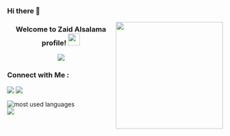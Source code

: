 ### Hi there 👋
<img width="250" align="right" src="https://c.tenor.com/_DOBjnGspYAAAAAM/code-coding.gif">

<h3 align="center">
  Welcome to Zaid Alsalama profile!
  <img src="https://media.giphy.com/media/hvRJCLFzcasrR4ia7z/giphy.gif" width="28">
</h3>

<!-- Typing SVG by DenverCoder1 - https://github.com/DenverCoder1/readme-typing-svg -->
<p align="center">
  <a href="https://github.com/DenverCoder1/readme-typing-svg"><img src="https://readme-typing-svg.herokuapp.com/?lineAlways%20learning%20new%20things&font=Fira%20Code&center=true&width=440&height=45&color=f75c7e&vCenter=true&size=22"></a>
</p> 


### Connect with Me :

<a href="https://www.linkedin.com/in/%D8%A3%D8%B3%D8%A7%D9%85%D8%A9-osa-%D8%B9%D8%A8%D8%AF-%D8%A7%D9%84%D8%B1%D8%AD%D9%85%D9%86-967038280?lipi=urn%3Ali%3Apage%3Ad_flagship3_profile_view_base_contact_details%3BUIf83VTPTcO03UYz5O5EQw%3D%3D" target="_blank"><img src="https://img.shields.io/badge/-Zaid%20Alsalama-0077B5?style=for-the-badge&logo=Linkedin&logoColor=white"/></a>
<a href="https://t.me/ramzy20a" target="_blank"><img src="https://img.shields.io/badge/-Zaid%20Alsalama-0077B5?style=for-the-badge&logo=Telegram&logoColor=white"/></a>





<img align="left" src="https://github-readme-stats.vercel.app/api/top-langs?username=yousefdergham&show_icons=true&locale=en&layout=compact&theme=radical" alt="most used languages" />
<br>
<a href="https://komarev.com/ghpvc/?username=yousefdergham&style=for-the-badge">
    <img src="https://komarev.com/ghpvc/?username=yousefdergham&style=for-the-badge">
</a>

<!--
**osamaAlsalama/osamaAlsalama** is a ✨ _special_ ✨ repository because its `README.md` (this file) appears on your GitHub profile.

Here are some ideas to get you started:

- 🔭 I’m currently working on ...
- 🌱 I’m currently learning ...
- 👯 I’m looking to collaborate on ...
- 🤔 I’m looking for help with ...
- 💬 Ask me about ...
- 📫 How to reach me: ...
- 😄 Pronouns: ...
- ⚡ Fun fact: ...
-->
